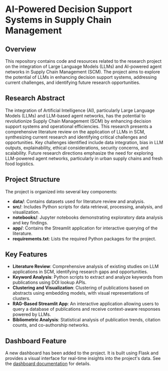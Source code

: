 # AI-Powered Decision Support Systems in Supply Chain Management

## Overview

This repository contains code and resources related to the research project on the integration of Large Language Models (LLMs) and AI-powered agent networks in Supply Chain Management (SCM). The project aims to explore the potential of LLMs in enhancing decision support systems, addressing current challenges, and identifying future research opportunities.

## Research Abstract

The integration of Artificial Intelligence (AI), particularly Large Language Models (LLMs) and LLM-based agent networks, has the potential to revolutionize Supply Chain Management (SCM) by enhancing decision support systems and operational efficiencies. This research presents a comprehensive literature review on the application of LLMs in SCM, synthesizing current research and identifying critical challenges and opportunities. Key challenges identified include data integration, bias in LLM outputs, explainability, ethical considerations, security concerns, and scalability. Future research directions emphasize the need for exploring LLM-powered agent networks, particularly in urban supply chains and fresh food logistics.

## Project Structure

The project is organized into several key components:

- **data/**: Contains datasets used for literature review and analysis.
- **src/**: Includes Python scripts for data retrieval, processing, analysis, and visualization.
- **notebooks/**: Jupyter notebooks demonstrating exploratory data analysis and key findings.
- **app/**: Contains the Streamlit application for interactive querying of the literature.
- **requirements.txt**: Lists the required Python packages for the project.

## Key Features

- **Literature Review**: Comprehensive analysis of existing studies on LLM applications in SCM, identifying research gaps and opportunities.
- **Keyword Analysis**: Python scripts to extract and analyze keywords from publications using DOI lookup APIs.
- **Clustering and Visualization**: Clustering of publications based on abstracts using embedding models, with visual representations of clusters.
- **RAG-Based Streamlit App**: An interactive application allowing users to query a database of publications and receive context-aware responses powered by LLMs.
- **Bibliometric Analysis**: Statistical analysis of publication trends, citation counts, and co-authorship networks.

## Dashboard Feature

A new dashboard has been added to the project. It is built using Flask and provides a visual interface for real-time insights into the project's data. See the [dashboard documentation](dashboard/README.md) for details.
